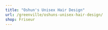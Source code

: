 ```yaml
---
title: "Oshun's Unisex Hair Design"
url: /greenville/oshuns-unisex-hair-design/
shop: Friseur
---
```

